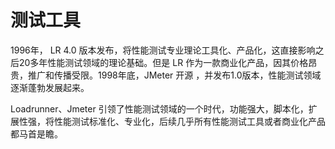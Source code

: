 # 测试工具

1996年， LR 4.0 版本发布，将性能测试专业理论工具化、产品化，这直接影响之后20多年性能测试领域的理论基础。但是 LR 作为一款商业化产品，因其价格昂贵，推广和传播受限。1998年底，JMeter 开源 ，并发布1.0版本，性能测试领域逐渐蓬勃发展起来。

Loadrunner、Jmeter 引领了性能测试领域的一个时代，功能强大，脚本化，扩展性强，将性能测试标准化、专业化，后续几乎所有性能测试工具或者商业化产品都马首是瞻。